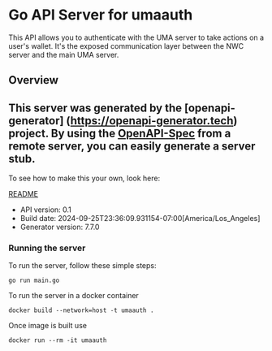 # Go API Server for umaauth

This API allows you to authenticate with the UMA server to take actions on a user's wallet. It's the exposed communication layer between the NWC server and the main UMA server.

## Overview
This server was generated by the [openapi-generator]
(https://openapi-generator.tech) project.
By using the [OpenAPI-Spec](https://github.com/OAI/OpenAPI-Specification) from a remote server, you can easily generate a server stub.
-

To see how to make this your own, look here:

[README](https://openapi-generator.tech)

- API version: 0.1
- Build date: 2024-09-25T23:36:09.931154-07:00[America/Los_Angeles]
- Generator version: 7.7.0


### Running the server
To run the server, follow these simple steps:

```
go run main.go
```

To run the server in a docker container
```
docker build --network=host -t umaauth .
```

Once image is built use
```
docker run --rm -it umaauth
```
